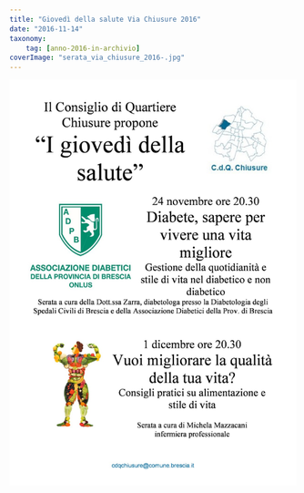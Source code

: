 ```yaml
---
title: "Giovedì della salute Via Chiusure 2016"
date: "2016-11-14"
taxonomy: 
    tag: [anno-2016-in-archivio]
coverImage: "serata_via_chiusure_2016-.jpg"
---
```


![](images/serata_via_chiusure_2016-.jpg)
